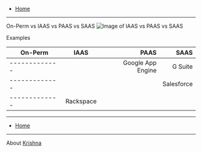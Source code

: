 - [Home](README.md)
***

On-Perm vs IAAS vs PAAS vs SAAS 
![Image of IAAS vs PAAS vs SAAS](https://github.com/krishnamanchikalapudi/developer.info/blob/develop/images/iaas_paas_saas.jpg)


Examples

| On-Perm | IAAS | PAAS | SAAS |
| ------------- |:-------------:| -----:| -----:|
| ------------- |  | Google App Engine | G Suite |
| ------------- |  |   | Salesforce |
| ------------- | Rackspace |   |  |


***
- [Home](README.md)
***


About [Krishna](https://www.linkedin.com/in/krishnamanchikalapudi/)

